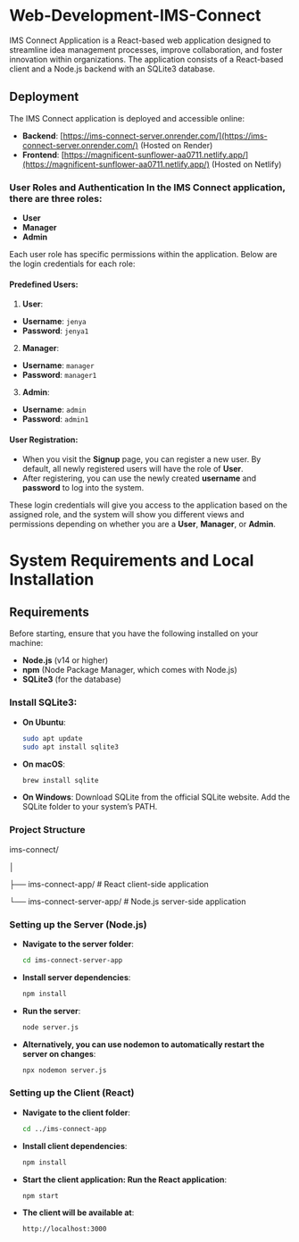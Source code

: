 # Web-Development-IMS-Connect
IMS Connect Application is a React-based web application designed to streamline idea management processes, improve collaboration, and foster innovation within organizations. The application consists of a React-based client and a Node.js backend with an SQLite3 database.

## Deployment

The IMS Connect application is deployed and accessible online:

- **Backend**: [https://ims-connect-server.onrender.com/](https://ims-connect-server.onrender.com/) (Hosted on Render)
- **Frontend**: [https://magnificent-sunflower-aa0711.netlify.app/](https://magnificent-sunflower-aa0711.netlify.app/) (Hosted on Netlify)

### User Roles and Authentication In the IMS Connect application, there are three roles: 
* **User**
* **Manager**
* **Admin**

Each user role has specific permissions within the application.
Below are the login credentials for each role:
  #### Predefined Users:
1. **User**:
  * **Username**: `jenya`
  * **Password**: `jenya1`
2. **Manager**:
  * **Username**: `manager`
  * **Password**: `manager1`
3. **Admin**:
  * **Username**: `admin`
  * **Password**: `admin1`
#### User Registration:
* When you visit the **Signup** page, you can register a new user. By default, all newly registered users will have the role of **User**.
* After registering, you can use the newly created **username** and **password** to log into the system.

These login credentials will give you access to the application based on the assigned role, and the system will show you different views and permissions depending on whether you are a **User**, **Manager**, or **Admin**.

# System Requirements and Local Installation
## Requirements

Before starting, ensure that you have the following installed on your machine:

- **Node.js** (v14 or higher)
- **npm** (Node Package Manager, which comes with Node.js)
- **SQLite3** (for the database)

### Install SQLite3:

- **On Ubuntu**:
  ```bash
  sudo apt update
  sudo apt install sqlite3
- **On macOS**:
  ```bash
  brew install sqlite
- **On Windows**:
Download SQLite from the official SQLite website.
Add the SQLite folder to your system’s PATH.

### Project Structure

ims-connect/

│

├── ims-connect-app/                  # React client-side application

└── ims-connect-server-app/           # Node.js server-side application

### Setting up the Server (Node.js)

- **Navigate to the server folder**:
  ```bash
  cd ims-connect-server-app

- **Install server dependencies**:
   ```bash
   npm install

- **Run the server**:
  ```bash
  node server.js

- **Alternatively, you can use nodemon to automatically restart the server on changes**:
  ```bash
  npx nodemon server.js

### Setting up the Client (React)
- **Navigate to the client folder**:
  ```bash
  cd ../ims-connect-app

- **Install client dependencies**:
  ```bash
  npm install

- **Start the client application: Run the React application**:
  ```bash
  npm start

- **The client will be available at**:
   ```bash
   http://localhost:3000



